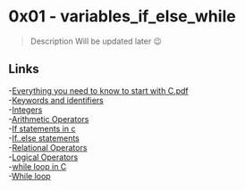 # 0x01 - variables_if_else_while

>Description
Will be updated later 😉

## Links

-[Everything you need to know to start with C.pdf](https://s3.amazonaws.com/alx-intranet.hbtn.io/uploads/misc/2022/4/e0ccf91eec6b977a9e00ed384dc285df9c2772e3.pdf?X-Amz-Algorithm=AWS4-HMAC-SHA256&X-Amz-Credential=AKIARDDGGGOUSBVO6H7D%2F20230909%2Fus-east-1%2Fs3%2Faws4_request&X-Amz-Date=20230909T025146Z&X-Amz-Expires=86400&X-Amz-SignedHeaders=host&X-Amz-Signature=7bdd933e365f128ea8fa704fd3a1a66215952754d3ea9258fa9baf941e7bc06b)<br>
-[Keywords and identifiers](https://publications.gbdirect.co.uk//c_book/chapter2/keywords_and_identifiers.html)<br>
-[Integers](https://publications.gbdirect.co.uk//c_book/chapter2/integral_types.html)<br>
-[Arithmetic Operators](https://www.tutorialspoint.com/cprogramming/c_arithmetic_operators.htm)<br>
-[If statements in c](https://www.cprogramming.com/tutorial/c/lesson2.html)
<br>
-[If..else statements](https://www.tutorialspoint.com/cprogramming/if_else_statement_in_c.htm)<br>
-[Relational Operators](https://www.tutorialspoint.com/cprogramming/c_relational_operators.htm)<br>
-[Logical Operators](https://www.fresh2refresh.com/c-programming/c-operators-expressions/c-logical-operators/)<br>
-[while loop in C](https://www.tutorialspoint.com/cprogramming/c_while_loop.htm)<br>
-[While loop](https://www.youtube.com/watch?v=Ju1LYO9pkaI)
